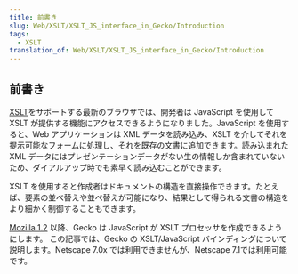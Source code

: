 ```yaml
---
title: 前書き
slug: Web/XSLT/XSLT_JS_interface_in_Gecko/Introduction
tags:
  - XSLT
translation_of: Web/XSLT/XSLT_JS_interface_in_Gecko/Introduction
---
```

<h2 id="Introduction" name="Introduction">前書き</h2>

<p><a href="/ja/docs/Web/API/XSLTProcessor">XSLT</a>をサポートする最新のブラウザでは、開発者は JavaScript を使用して XSLT が提供する機能にアクセスできるようになりました。JavaScript を使用すると、Web アプリケーションは XML データを読み込み、XSLT を介してそれを提示可能なフォームに処理し、それを既存の文書に追加できます。読み込まれた XML データにはプレゼンテーションデータがない生の情報しか含まれていないため、ダイアルアップ時でも素早く読み込むことができます。</p>

<p>XSLT を使用すると作成者はドキュメントの構造を直接操作できます。たとえば、要素の並べ替えや並べ替えが可能になり、結果として得られる文書の構造をより細かく制御することもできます。</p>

<p><a class="external external-icon" href="http://mozilla.org/releases/">Mozilla 1.2</a> 以降、Gecko は JavaScript が XSLT プロセッサを作成できるようにします。 この記事では、Gecko の XSLT/JavaScript バインディングについて説明します。Netscape 7.0x では利用できませんが、Netscape 7.1では利用可能です。</p>
